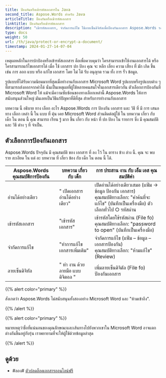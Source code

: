 ```yaml
---
title: ป้องกันหรือเข้ารหัสเอกสารใน Java
second_title: Aspose.Words สําหรับ Java
articleTitle: ป้องกันหรือเข้ารหัสเอกสาร
linktitle: ป้องกันหรือเข้ารหัสเอกสาร
description: "เข้ารหัสเอกสาร, จํากัดการแก้ไข ใช้ลายเซ็นดิจิทัลเพื่อป้องกันเอกสาร Aspose.Words รองรับมากที่สุด ตัวเลือกการป้องกันคําที่ใช้ Java."
type: docs
weight: 50
url: /th/java/protect-or-encrypt-a-document/
timestamp: 2024-01-27-14-07-04
---
```


เหตุผลหลักในการปกป้องหรือเข้ารหัสเอกสาร คือเพื่อควบคุมว่า ใครสามารถเข้าใช้งานเอกสารได้ หรือใครสามารถแก้ไขเอกสารได้ เมื่อ ใช้ เอกสาร ปก ป้อง คุณ จะ หลีก เลี่ยง ความ เสี่ยง ที่ มัก เกิด ขึ้น เช่น การ ลอก แบบ หรือ แก้ไข เอกสาร โดย ไม่ ได้ รับ อนุญาต รวม ทั้ง การ รั่ว ข้อมูล.

รูปแบบที่ได้รับความนิยมมากที่สุดเมื่อทํางานกับเอกสาร Microsoft Word รูปแบบหรือรูปแบบต่าง ๆ ที่สามารถส่งออกจากคําได้ นั่นเป็นเหตุผลที่ผู้ใช้หลายคนสนใจในเอกสารเดียวกัน ตัวเลือกการป้องกันที่ Microsoft Word ให้ แม้จะมีความซับซ้อนของทางเลือกเหล่านี้ Aspose.Words ให้การสนับสนุนส่วนใหญ่ มันเลยเป็นวิธีแก้ปัญหาที่ดีที่สุด สําหรับการทํางานกับเอกสาร

บทความ นี้ อธิบาย ทาง เลือก อะไร Aspose.Words การ ป้องกัน เอกสาร และ วิธี ที่ มี การ เสนอ ทาง เลือก เหล่า นี้ ใน แบบ ที่ คุ้น เคย Microsoft Word ส่วนติดต่อผู้ใช้ ใน บทความ เกี่ยว กับ เด็ก ใน ตอน นี้ คุณ สามารถ เรียน รู้ มาก ขึ้น เกี่ยว กับ หน้า ที่ ปก ป้อง ใน รายการ ซึ่ง มี คุณสมบัติ และ วิธี ต่าง ๆ ที่ จําเป็น.

## ตัวเลือกการป้องกันเอกสาร

Aspose.Words ปัจจุบัน มี คุณสมบัติ ของ เอกสาร ที่ ลง ไว้ ใน ตาราง ข้าง ล่าง นี้. คุณ จะ พบ ราย ละเอียด ใน แต่ ละ บทความ ที่ เกี่ยว ข้อง กับ เด็ก ใน ตอน นี้ ได้.

|  Aspose.Words คุณสมบัติการป้องกัน |  บทความ เกี่ยว กับ เด็ก |  การ ประสาน งาน กับ เอ็ม เอส คุณสมบัติคํา |
|  -------------------------------  |  ------------------------------  |  ------------------------------------------------------------  |
|  อ่านได้อย่างเดียว |  " เปิดเอกสารอ่านได้อย่างเดียว" |  เปิดอ่านได้อย่างเดียวเสมอ (แฟ้ม → ข้อมูล ป้องกัน เอกสาร)<br/>คุณสมบัติทางเลือก: "คําค้นที่จะแก้ไข" (บันทึกเป็นเครื่องมือ) ตัวเลือกทั่วไป ○ รหัสผ่าน |
|  เข้ารหัสเอกสาร |  "เข้ารหัสเอกสาร" |  เข้ารหัสโดยใช้รหัสผ่าน (File fo)<br/>คุณสมบัติทางเลือก: "password to open" (บันทึกเป็นเครื่องมือ) |
|  จํากัดการแก้ไข |  "ทําการแก้ไขเอกสารเพิ่มเติม" |  จํากัดการแก้ไข (แฟ้ม – ข้อมูล – เอกสารป้องกัน)<br/>คุณสมบัติทางเลือก: "ห้ามแก้ไข" (Review) |
|  ลายเซ็นดิจิทัล |  " ทํา งาน ด้วย ลายมือ แบบ ดิจิตอล " |  เพิ่มลายเซ็นดิจิตัล (File fo) ป้องกันเอกสาร |

{{% alert color="primary" %}}

สังเกตว่า Aspose.Words ไม่สนับสนุนทั้งสองอย่าง Microsoft Word และ "ห้ามเข้าถึง".

{{% /alert %}}

{{% alert color="primary" %}}

หมายเหตุว่าชื่อที่แน่นอนของคุณลักษณะและเส้นทางไปยังพวกเขาใน Microsoft Word อาจแตกต่างกันขึ้นอยู่กับรุ่น เราพยายามที่จะให้ผู้ใช้ด้วยข้อมูลล่าสุด

{{% /alert %}}

## ดูด้วย

* #ลอง# [ตัวปลดล็อคเอกสารออนไลน์ฟรี](https://products.aspose.app/words/unlock)

